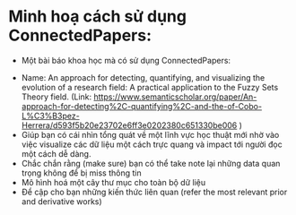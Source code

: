 # Minh hoạ cách sử dụng ConnectedPapers:

- Một bài báo khoa học mà có sử dụng ConnectedPapers: 
+ Name: An approach for detecting, quantifying, and visualizing the evolution of a research field: A practical application to the Fuzzy Sets Theory field. (Link: https://www.semanticscholar.org/paper/An-approach-for-detecting%2C-quantifying%2C-and-the-of-Cobo-L%C3%B3pez-Herrera/d593f5b20e23702e6ff3e0202380c651330be006 )
 + Giúp bạn có cái nhìn tổng quát về một lĩnh vực học thuật mới nhờ vào việc visualize các dữ liệu một cách trực quang và impact tới người đọc một cách dễ dàng.
 + Chắc chắn rằng (make sure) bạn có thể take note lại những data quan trọng không để bị miss thông tin
 + Mô hình hoá một cây thư mục cho toàn bộ dữ liệu
 + Để cập cho bạn những kiến thức liên quan (refer the most relevant prior and derivative works) 
